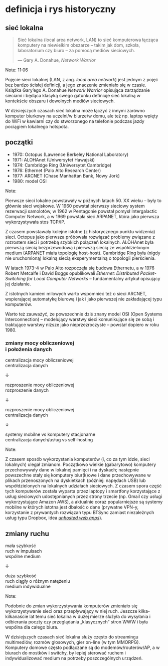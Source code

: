 # definicja i&nbsp;rys historyczny


## sieć lokalna

> Sieć lokalna (local area network, LAN) to sieć komputerowa
> łącząca komputery na niewielkim obszarze – takim jak dom,
> szkoła, laboratorium czy biuro – za pomocą mediów sieciowych.
>
> — Gary A. Donahue, _Network Warrior_

Note: 11:06

Pojęcie sieci lokalnej (LAN, z ang. _local area network_) jest jednym
z pojęć bez bardzo ścisłej definicji, a jego znaczenie zmieniało się
w czasie. Książka Gary’ego A. Donahue _Network Warrior_ opisująca
zarządzanie sieciami i będąca klasyką swego gatunku definiuje
sieć lokalną w kontekście obszaru i dowolnych mediów sieciowych.

W dzisiejszych czasach sieć lokalna może łączyć z innymi zarówno
komputer biurkowy na uczelni/w biurze/w domu, ale też np.
laptop wpięty do WiFi w kawiarni czy do stworzonego na
telefonie podczas jazdy pociągiem lokalnego hotspota.


## początki

* 1970: Octopus (Lawrence Berkeley National Laboratory)
* 1971: ALOHAnet (Uniwersytet Hawajski)
* 1974: Cambridge Ring (Uniwersytet Cambridge)
* 1976: Ethernet (Palo Alto Research Center)
* 1977: ARCNET (Chase Manhattan Bank, Nowy Jork)
* 1980: model OSI

Note:

Pierwsze sieci lokalne powstawały w późnych latach 50. XX wieku –
były to głównie sieci wojskowe. W 1960 powstał pierwszy sieciowy
system rezerwacji samolotów, w 1962 w Pentagonie powstał
pomysł Intergalactic Computer Network, a w 1969 powstała
sieć ARPANET, która jako pierwsza wykorzystywała stos TCP/IP.

Z czasem powstawały kolejne istotne (z historycznego punktu widzenia)
sieci. Octopus jako pierwsza próbowała rozwiązać problemy związane
z rozrostem sieci i potrzebą szybkich połączeń lokalnych. ALOHAnet była
pierwszą siecią bezprzewodową i pierwszą siecią ze współdzielonym medium
(ARPANET miała topologię host-host). Cambridge Ring była (nigdy nie
uruchomioną) lokalną siecią eksperymentalną o topologii pierścienia.

W latach 1973-4 w Palo Alto rozpoczęła się budowa Ethernetu,
a w 1976 Robert Metcalfe i David Boggs opublikowali _Ethernet:
Distributed Packet-Switching for Local Computer Networks_
– fundamentalny artykuł opisujący jej działanie.

Z istotnych kamieni milowych warto wspomnieć też
o sieci ARCNET, wspierającej automatykę biurową i jak
i jako pierwszej nie zakładającej typu komputerów.

Warto też zauważyć, że powszechnie dziś znany model OSI
(Open Systems Interconnection) – modelujący warstwy sieci
komunikujące się ze sobą i traktujące warstwy niższe
jako nieprzezroczyste – powstał dopiero w roku 1980.


### zmiany mocy obliczeniowej<br />i&nbsp;położenia danych

centralizacja mocy obliczeniowej<br />centralizacja danych

↓

rozproszenie mocy obliczeniowej<br />rozproszenie danych

↓

rozproszenie mocy obliczeniowej<br />centralizacja danych

↓

systemy mobilne vs komputery stacjonarne<br />centralizacja danych/usług vs self-hosting

Note:

Z czasem sposób wykorzystania komputerów (i, co za tym idzie, sieci
lokalnych) ulegał zmianom. Początkowo wielkie (gabarytowo) komputery
przechowywały dane w lokalnej pamięci i na dyskach; następnie
powszechne stały się komputery biur(k)owe i dane przechowywane w plikach
przenoszonych na dyskietkach (później: napędach USB) lub współdzielonych
na lokalnych udziałach sieciowych. Z czasem spora część tych komputerów
została wyparta przez laptopy i smartfony korzystające z usług
sieciowych udostępnianych przez strony trzecie (np. Gmail czy usługi
wykorzystujące Amazon AWS), a aktualnie coraz popularniejsze są
systemy mobilne w których istotna jest dbałość o dane (prywatne VPN-y,
korzystanie z prywantych rozwiązań typu BTSync zamiast niezależnych
usług typu Dropbox, idea [_unhosted web apps_](https://unhosted.org)).


## zmiany ruchu

mała szybkość<br />ruch w impulsach<br />wspólne medium

↓

duża szybkość<br />ruch ciągły o różnym natężeniu<br />medium indywidualne

Note:

Podobnie do zmian wykorzystywania komputerów zmieniało się
wykorzystywanie sieci oraz przepływający w niej ruch. Jeszcze
kilka-kilkanaście lat temu sieć lokalna w dużej mierze
służyła do wysyłania i odbierania poczty czy przeglądania
„klasycznych” stron WWW i była wspólna dla całego biura.

W dzisiejszych czasach sieć lokalna służy często do streamingu
multimediów, rozmów głosowych, gier on-line (w tym MMORPG).
Komputery domowe często podłączane są do modemów/routerów/AP,
a w biurach do mostków i switchy, by lepiej sterować ruchem
i indywidualizować medium na potrzeby poszczególnych urządzeń.
